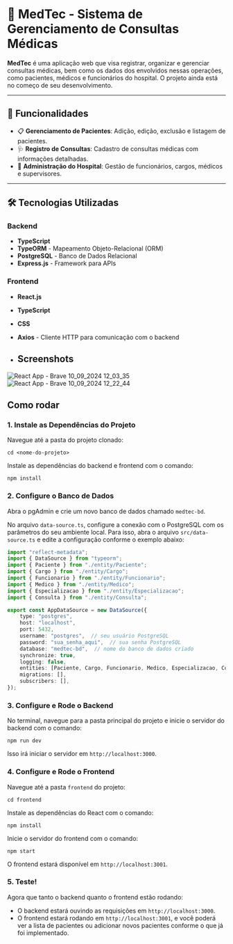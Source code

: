 # 🏥 MedTec - Sistema de Gerenciamento de Consultas Médicas

**MedTec** é uma aplicação web que visa registrar, organizar e gerenciar consultas médicas, bem como os dados dos envolvidos nessas operações, como pacientes, médicos e funcionários do hospital. O projeto ainda está no começo de seu desenvolvimento.

---

## 🚀 Funcionalidades

- 📋 **Gerenciamento de Pacientes**: Adição, edição, exclusão e listagem de pacientes.
- 🩺 **Registro de Consultas**: Cadastro de consultas médicas com informações detalhadas.
- 🔧 **Administração do Hospital**: Gestão de funcionários, cargos, médicos e supervisores.

---

## 🛠️ Tecnologias Utilizadas

### Backend
- **TypeScript**
- **TypeORM** - Mapeamento Objeto-Relacional (ORM)
- **PostgreSQL** - Banco de Dados Relacional
- **Express.js** - Framework para APIs

### Frontend
- **React.js**
- **TypeScript**
- **CSS**
- **Axios** - Cliente HTTP para comunicação com o backend

- ## Screenshots
![React App - Brave 10_09_2024 12_03_35](https://github.com/user-attachments/assets/a170d689-2ee0-471b-8913-e861b2ae6cac)
![React App - Brave 10_09_2024 12_22_44](https://github.com/user-attachments/assets/f38cc175-42fa-4e6a-831a-2b8680cce39c)



## Como rodar

### 1. Instale as Dependências do Projeto

Navegue até a pasta do projeto clonado:

```
cd <nome-do-projeto>
```

Instale as dependências do backend e frontend com o comando:

```
npm install
```

### 2. Configure o Banco de Dados

Abra o pgAdmin e crie um novo banco de dados chamado `medtec-bd`.

No arquivo `data-source.ts`, configure a conexão com o PostgreSQL com os parâmetros do seu ambiente local. Para isso, abra o arquivo `src/data-source.ts` e edite a configuração conforme o exemplo abaixo:

```typescript
import "reflect-metadata";
import { DataSource } from "typeorm";
import { Paciente } from "./entity/Paciente";
import { Cargo } from "./entity/Cargo";
import { Funcionario } from "./entity/Funcionario";
import { Medico } from "./entity/Medico";
import { Especializacao } from "./entity/Especializacao";
import { Consulta } from "./entity/Consulta";

export const AppDataSource = new DataSource({
    type: "postgres",
    host: "localhost",
    port: 5432,
    username: "postgres",  // seu usuário PostgreSQL
    password: "sua_senha_aqui",  // sua senha PostgreSQL
    database: "medtec-bd",  // nome do banco de dados criado
    synchronize: true,
    logging: false,
    entities: [Paciente, Cargo, Funcionario, Medico, Especializacao, Consulta],
    migrations: [],
    subscribers: [],
});
```

### 3. Configure e Rode o Backend

No terminal, navegue para a pasta principal do projeto e inicie o servidor do backend com o comando:

```
npm run dev
```

Isso irá iniciar o servidor em `http://localhost:3000`.

### 4. Configure e Rode o Frontend

Navegue até a pasta `frontend` do projeto:

```
cd frontend
```

Instale as dependências do React com o comando:

```
npm install
```

Inicie o servidor do frontend com o comando:

```
npm start
```

O frontend estará disponível em `http://localhost:3001`.

### 5. Teste!

Agora que tanto o backend quanto o frontend estão rodando:

- O backend estará ouvindo as requisições em `http://localhost:3000`.
- O frontend estará rodando em `http://localhost:3001`, e você poderá ver a lista de pacientes ou adicionar novos pacientes conforme o que já foi implementado.
